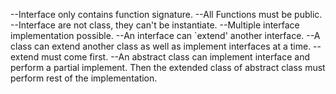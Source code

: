 --Interface only contains function signature.
--All Functions must be public.
--Interface are not class, they can't be instantiate. 
--Multiple interface implementation possible.
--An interface can `extend' another interface.
--A class can extend another class as well as implement interfaces at a time.
    --extend must come first.
--An abstract class can implement interface and perform a partial implement. Then the 
extended class of abstract class must perform rest of the implementation.